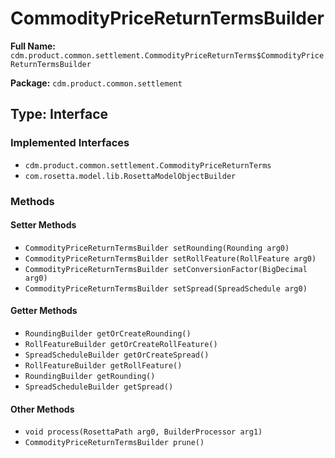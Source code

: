# CommodityPriceReturnTermsBuilder

**Full Name:** `cdm.product.common.settlement.CommodityPriceReturnTerms$CommodityPriceReturnTermsBuilder`

**Package:** `cdm.product.common.settlement`

## Type: Interface

### Implemented Interfaces

- `cdm.product.common.settlement.CommodityPriceReturnTerms`
- `com.rosetta.model.lib.RosettaModelObjectBuilder`

### Methods

#### Setter Methods

- `CommodityPriceReturnTermsBuilder setRounding(Rounding arg0)`
- `CommodityPriceReturnTermsBuilder setRollFeature(RollFeature arg0)`
- `CommodityPriceReturnTermsBuilder setConversionFactor(BigDecimal arg0)`
- `CommodityPriceReturnTermsBuilder setSpread(SpreadSchedule arg0)`

#### Getter Methods

- `RoundingBuilder getOrCreateRounding()`
- `RollFeatureBuilder getOrCreateRollFeature()`
- `SpreadScheduleBuilder getOrCreateSpread()`
- `RollFeatureBuilder getRollFeature()`
- `RoundingBuilder getRounding()`
- `SpreadScheduleBuilder getSpread()`

#### Other Methods

- `void process(RosettaPath arg0, BuilderProcessor arg1)`
- `CommodityPriceReturnTermsBuilder prune()`

